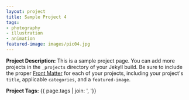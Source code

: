 ```yaml
---
layout: project
title: Sample Project 4
tags:
- photography
- illustration
- animation
featured-image: images/pic04.jpg
---
```


**Project Description:** This is a sample project page. You can add more projects in the `_projects` directory of your Jekyll build. Be sure to include the proper [Front Matter](https://jekyllrb.com/docs/frontmatter/) for each of your projects, including your project's `title`, applicable `categories`, and a `featured-image`.

**Project Tags:** {{ page.tags | join: ', '}}
